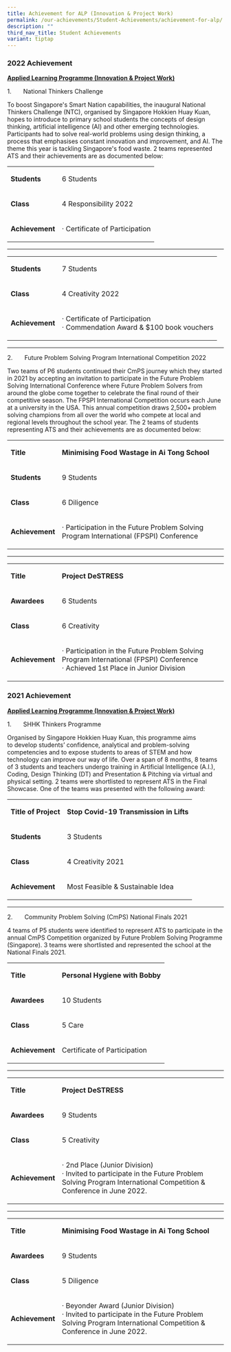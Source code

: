 ```yaml
---
title: Achievement for ALP (Innovation & Project Work)
permalink: /our-achievements/Student-Achievements/achievement-for-alp/
description: ""
third_nav_title: Student Achievements
variant: tiptap
---
```

<h3>2022 Achievement</h3>
<p><strong><u>Applied Learning Programme (Innovation &amp; Project Work)</u></strong>
</p>
<p>1.&nbsp;&nbsp;&nbsp;&nbsp;&nbsp;&nbsp;&nbsp;National Thinkers Challenge</p>
<p>To boost Singapore's Smart Nation capabilities, the inaugural National
Thinkers Challenge (NTC), organised by Singapore Hokkien Huay Kuan, hopes
to introduce to primary school students the concepts of design thinking,
artificial intelligence (AI) and other emerging technologies. Participants
had to solve real-world problems using design thinking, a process that
emphasises constant innovation and improvement, and AI. The theme this
year is tackling Singapore's food waste. 2 teams represented ATS and their
achievements are as documented below:</p>
<table style="minWidth: 50px">
<colgroup>
<col>
<col>
</colgroup>
<tbody>
<tr>
<td rowspan="1" colspan="1">
<p><strong>Students</strong>
</p>
</td>
<td rowspan="1" colspan="1">
<p>6 Students</p>
</td>
</tr>
<tr>
<td rowspan="1" colspan="1">
<p><strong>Class</strong>
</p>
</td>
<td rowspan="1" colspan="1">
<p>4 Responsibility 2022</p>
</td>
</tr>
<tr>
<td rowspan="1" colspan="1">
<p><strong>Achievement</strong>
</p>
</td>
<td rowspan="1" colspan="1">
<p>· Certificate of Participation</p>
</td>
</tr>
</tbody>
</table>
<hr>
<table style="minWidth: 50px">
<colgroup>
<col>
<col>
</colgroup>
<tbody>
<tr>
<td rowspan="1" colspan="1">
<p><strong>Students</strong>
</p>
</td>
<td rowspan="1" colspan="1">
<p>7 Students</p>
</td>
</tr>
<tr>
<td rowspan="1" colspan="1">
<p><strong>Class</strong>
</p>
</td>
<td rowspan="1" colspan="1">
<p>4 Creativity 2022</p>
</td>
</tr>
<tr>
<td rowspan="1" colspan="1">
<p><strong>Achievement</strong>
</p>
</td>
<td rowspan="1" colspan="1">
<p>· Certificate of Participation
<br>· Commendation Award &amp; $100 book vouchers</p>
</td>
</tr>
</tbody>
</table>
<hr>
<p>2.&nbsp;&nbsp;&nbsp;&nbsp;&nbsp;&nbsp;&nbsp;Future Problem Solving Program
International Competition 2022</p>
<p>Two teams of P6 students continued their CmPS journey which they started
in 2021 by accepting an invitation to participate in the Future Problem
Solving International Conference where Future Problem Solvers from around
the globe come together to celebrate the final round of their competitive
season. The FPSPI International Competition occurs each June at a university
in the USA. This annual competition draws&nbsp;2,500+ problem solving champions&nbsp;from
all over the world who compete at local and regional levels throughout
the school year. The 2 teams of students representing ATS and their achievements
are as documented below:</p>
<table style="minWidth: 50px">
<colgroup>
<col>
<col>
</colgroup>
<tbody>
<tr>
<td rowspan="1" colspan="1">
<p><strong>Title</strong>
</p>
</td>
<td rowspan="1" colspan="1">
<p><strong>Minimising Food Wastage in Ai Tong School</strong>
</p>
</td>
</tr>
<tr>
<td rowspan="1" colspan="1">
<p><strong>Students</strong>
</p>
</td>
<td rowspan="1" colspan="1">
<p>9 Students</p>
</td>
</tr>
<tr>
<td rowspan="1" colspan="1">
<p><strong>Class</strong>
</p>
</td>
<td rowspan="1" colspan="1">
<p>6 Diligence</p>
</td>
</tr>
<tr>
<td rowspan="1" colspan="1">
<p><strong>Achievement</strong>
</p>
</td>
<td rowspan="1" colspan="1">
<p>· Participation in the Future Problem Solving Program International (FPSPI)
Conference</p>
</td>
</tr>
</tbody>
</table>
<hr>
<table style="minWidth: 50px">
<colgroup>
<col>
<col>
</colgroup>
<tbody>
<tr>
<td rowspan="1" colspan="1">
<p><strong>Title</strong>
</p>
</td>
<td rowspan="1" colspan="1">
<p><strong>Project DeSTRESS</strong>
</p>
</td>
</tr>
<tr>
<td rowspan="1" colspan="1">
<p><strong>Awardees</strong>
</p>
</td>
<td rowspan="1" colspan="1">
<p>6 Students</p>
</td>
</tr>
<tr>
<td rowspan="1" colspan="1">
<p><strong>Class</strong>
</p>
</td>
<td rowspan="1" colspan="1">
<p>6 Creativity</p>
</td>
</tr>
<tr>
<td rowspan="1" colspan="1">
<p><strong>Achievement</strong>
</p>
</td>
<td rowspan="1" colspan="1">
<p>· Participation in the Future Problem Solving Program International (FPSPI)
Conference
<br>· Achieved 1st Place in Junior Division</p>
</td>
</tr>
</tbody>
</table>
<h3>2021 Achievement</h3>
<p><strong><u>Applied Learning Programme (Innovation &amp; Project Work)</u></strong>
</p>
<p>1.&nbsp;&nbsp;&nbsp;&nbsp;&nbsp;&nbsp;&nbsp;SHHK Thinkers Programme</p>
<p>Organised by Singapore Hokkien Huay Kuan, this programme aims to&nbsp;develop
students’ confidence, analytical and problem-solving competencies and to
expose students to areas of STEM and how technology can improve our way
of life.&nbsp;Over a span of 8 months, 8 teams of 3 students and teachers
undergo training in Artificial Intelligence (A.I.), Coding, Design Thinking
(DT) and Presentation &amp; Pitching via virtual and physical setting.
2 teams were shortlisted to represent ATS in the Final Showcase. One of
the teams was presented with the following award:</p>
<table style="minWidth: 50px">
<colgroup>
<col>
<col>
</colgroup>
<tbody>
<tr>
<td rowspan="1" colspan="1">
<p><strong>Title of Project</strong>
</p>
</td>
<td rowspan="1" colspan="1">
<p><strong>Stop Covid-19 Transmission in Lifts</strong>
</p>
</td>
</tr>
<tr>
<td rowspan="1" colspan="1">
<p><strong>Students</strong>
</p>
</td>
<td rowspan="1" colspan="1">
<p>3 Students</p>
</td>
</tr>
<tr>
<td rowspan="1" colspan="1">
<p><strong>Class</strong>
</p>
</td>
<td rowspan="1" colspan="1">
<p>4 Creativity 2021</p>
</td>
</tr>
<tr>
<td rowspan="1" colspan="1">
<p><strong>Achievement</strong>
</p>
</td>
<td rowspan="1" colspan="1">
<p>Most Feasible &amp; Sustainable Idea</p>
</td>
</tr>
</tbody>
</table>
<hr>
<p>2.&nbsp;&nbsp;&nbsp;&nbsp;&nbsp;&nbsp;&nbsp;Community Problem Solving
(CmPS) National Finals 2021</p>
<p>4 teams of P5 students were identified to represent ATS to participate
in the annual CmPS Competition organized by Future Problem Solving Programme
(Singapore). 3 teams were shortlisted and represented the school at the
National Finals 2021.</p>
<table style="minWidth: 50px">
<colgroup>
<col>
<col>
</colgroup>
<tbody>
<tr>
<td rowspan="1" colspan="1">
<p><strong>Title</strong>
</p>
</td>
<td rowspan="1" colspan="1">
<p><strong>Personal Hygiene with Bobby</strong>
</p>
</td>
</tr>
<tr>
<td rowspan="1" colspan="1">
<p><strong>Awardees</strong>
</p>
</td>
<td rowspan="1" colspan="1">
<p>10 Students</p>
</td>
</tr>
<tr>
<td rowspan="1" colspan="1">
<p><strong>Class</strong>
</p>
</td>
<td rowspan="1" colspan="1">
<p>5 Care</p>
</td>
</tr>
<tr>
<td rowspan="1" colspan="1">
<p><strong>Achievement</strong>
</p>
</td>
<td rowspan="1" colspan="1">
<p>Certificate of Participation</p>
</td>
</tr>
</tbody>
</table>
<hr>
<table style="minWidth: 50px">
<colgroup>
<col>
<col>
</colgroup>
<tbody>
<tr>
<td rowspan="1" colspan="1">
<p><strong>Title</strong>
</p>
</td>
<td rowspan="1" colspan="1">
<p><strong>Project DeSTRESS</strong>
</p>
</td>
</tr>
<tr>
<td rowspan="1" colspan="1">
<p><strong>Awardees</strong>
</p>
</td>
<td rowspan="1" colspan="1">
<p>9 Students</p>
</td>
</tr>
<tr>
<td rowspan="1" colspan="1">
<p><strong>Class</strong>
</p>
</td>
<td rowspan="1" colspan="1">
<p>5 Creativity</p>
</td>
</tr>
<tr>
<td rowspan="1" colspan="1">
<p><strong>Achievement</strong>
</p>
</td>
<td rowspan="1" colspan="1">
<p>· 2nd Place (Junior Division)
<br>· Invited to participate in the Future Problem Solving Program International
Competition &amp; Conference in June 2022.</p>
</td>
</tr>
</tbody>
</table>
<hr>
<table style="minWidth: 50px">
<colgroup>
<col>
<col>
</colgroup>
<tbody>
<tr>
<td rowspan="1" colspan="1">
<p><strong>Title</strong>
</p>
</td>
<td rowspan="1" colspan="1">
<p><strong>Minimising Food Wastage in Ai Tong School</strong>
</p>
</td>
</tr>
<tr>
<td rowspan="1" colspan="1">
<p><strong>Awardees</strong>
</p>
</td>
<td rowspan="1" colspan="1">
<p>9 Students</p>
</td>
</tr>
<tr>
<td rowspan="1" colspan="1">
<p><strong>Class</strong>
</p>
</td>
<td rowspan="1" colspan="1">
<p>5 Diligence</p>
</td>
</tr>
<tr>
<td rowspan="1" colspan="1">
<p><strong>Achievement</strong>
</p>
</td>
<td rowspan="1" colspan="1">
<p>· Beyonder Award (Junior Division)
<br>· Invited to participate in the Future Problem Solving Program International
Competition &amp; Conference in June 2022.</p>
</td>
</tr>
</tbody>
</table>
<p></p>